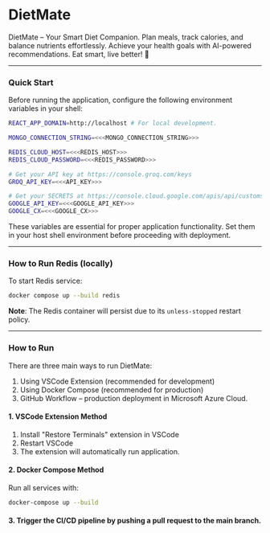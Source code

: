 # DietMate
DietMate – Your Smart Diet Companion.  Plan meals, track calories, and balance nutrients effortlessly. Achieve your health goals with AI-powered recommendations. Eat smart, live better! 🍏

---

### Quick Start

Before running the application, configure the following environment variables in your shell:

```bash
REACT_APP_DOMAIN=http://localhost # For local development.
```
```bash
MONGO_CONNECTION_STRING=<<<MONGO_CONNECTION_STRING>>>
```
```bash
REDIS_CLOUD_HOST=<<<REDIS_HOST>>>
REDIS_CLOUD_PASSWORD=<<<REDIS_PASSWORD>>>
```
```bash
# Get your API key at https://console.groq.com/keys
GROQ_API_KEY=<<<API_KEY>>>
```
```bash
# Get your SECRETS at https://console.cloud.google.com/apis/api/customsearch.googleapis.com
GOOGLE_API_KEY=<<<GOOGLE_API_KEY>>>
GOOGLE_CX=<<<GOOGLE_CX>>>
```

These variables are essential for proper application functionality. Set them in your host shell environment before proceeding with deployment.

---

### How to Run Redis (locally)

To start Redis service:

```bash
docker compose up --build redis
```

**Note**: The Redis container will persist due to its `unless-stopped` restart policy.

---

### How to Run

There are three main ways to run DietMate:

1. Using VSCode Extension (recommended for development)
2. Using Docker Compose (recommended for production)
3. GitHub Workflow – production deployment in Microsoft Azure Cloud.

#### 1. VSCode Extension Method

1. Install "Restore Terminals" extension in VSCode
2. Restart VSCode
3. The extension will automatically run application.

#### 2. Docker Compose Method

Run all services with:
```bash
docker-compose up --build
```

#### 3. Trigger the CI/CD pipeline by pushing a pull request to the main branch.



